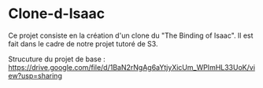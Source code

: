 # Clone-d-Isaac
Ce projet consiste en la création d'un clone du "The Binding of Isaac". Il est fait dans le cadre de notre projet tutoré de S3.


Strucuture du projet de base : https://drive.google.com/file/d/1BaN2rNgAg6aYtjyXicUm_WPImHL33UoK/view?usp=sharing
